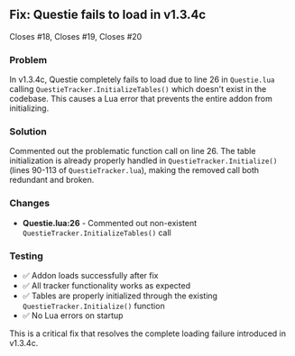 ## Fix: Questie fails to load in v1.3.4c

Closes #18, Closes #19, Closes #20

### Problem
In v1.3.4c, Questie completely fails to load due to line 26 in `Questie.lua` calling `QuestieTracker.InitializeTables()` which doesn't exist in the codebase. This causes a Lua error that prevents the entire addon from initializing.

### Solution
Commented out the problematic function call on line 26. The table initialization is already properly handled in `QuestieTracker.Initialize()` (lines 90-113 of `QuestieTracker.lua`), making the removed call both redundant and broken.

### Changes
- **Questie.lua:26** - Commented out non-existent `QuestieTracker.InitializeTables()` call

### Testing
- ✅ Addon loads successfully after fix
- ✅ All tracker functionality works as expected  
- ✅ Tables are properly initialized through the existing `QuestieTracker.Initialize()` function
- ✅ No Lua errors on startup

This is a critical fix that resolves the complete loading failure introduced in v1.3.4c.